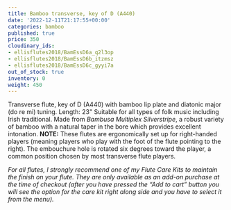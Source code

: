 ```yaml
---
title: Bamboo transverse, key of D (A440)
date: '2022-12-11T21:17:55+00:00'
categories: bamboo
published: true
price: 350
cloudinary_ids:
- ellisflutes2018/BamEssD6a_q2l3op
- ellisflutes2018/BamEssD6b_itzmsz
- ellisflutes2018/BamEssD6c_gyyi7a
out_of_stock: true
inventory: 0
weight: 450
---
```


Transverse flute, key of D  (A440) with bamboo lip plate and diatonic major (do re mi) tuning.  Length:  23"   Suitable for all types of folk music including Irish traditional.  Made from *Bambusa Multiplex Silverstripe*, a robust variety of bamboo with a natural taper in the bore which provides excellent intonation.  **NOTE:** These flutes are ergonomically set up for right-handed players (meaning players who play with the foot of the flute pointing to the right).  The embouchure hole is rotated six degrees toward the player, a common position chosen by most transverse flute players.  

*For all flutes, I strongly recommend one of my Flute Care Kits to maintain the finish on your flute. They are only available as an add-on purchase at the time of checkout (after you have pressed the “Add to cart” button you will see the option for the care kit right along side and you have to select it from the menu).*